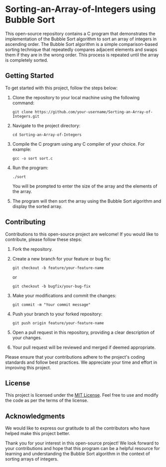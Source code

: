 # Sorting-an-Array-of-Integers using Bubble Sort

This open-source repository contains a C program that demonstrates the implementation of the Bubble Sort algorithm to sort an array of integers in ascending order. The Bubble Sort algorithm is a simple comparison-based sorting technique that repeatedly compares adjacent elements and swaps them if they are in the wrong order. This process is repeated until the array is completely sorted.

## Getting Started

To get started with this project, follow the steps below:

1. Clone the repository to your local machine using the following command:

   ```
   git clone https://github.com/your-username/Sorting-an-Array-of-Integers.git
   ```

2. Navigate to the project directory:

   ```
   cd Sorting-an-Array-of-Integers
   ```

3. Compile the C program using any C compiler of your choice. For example:

   ```
   gcc -o sort sort.c
   ```

4. Run the program:

   ```
   ./sort
   ```

   You will be prompted to enter the size of the array and the elements of the array.

5. The program will then sort the array using the Bubble Sort algorithm and display the sorted array.

## Contributing

Contributions to this open-source project are welcome! If you would like to contribute, please follow these steps:

1. Fork the repository.

2. Create a new branch for your feature or bug fix:

   ```
   git checkout -b feature/your-feature-name
   ```

   or

   ```
   git checkout -b bugfix/your-bug-fix
   ```

3. Make your modifications and commit the changes:

   ```
   git commit -m "Your commit message"
   ```

4. Push your branch to your forked repository:

   ```
   git push origin feature/your-feature-name
   ```

5. Open a pull request in this repository, providing a clear description of your changes.

6. Your pull request will be reviewed and merged if deemed appropriate.

Please ensure that your contributions adhere to the project's coding standards and follow best practices. We appreciate your time and effort in improving this project.

## License

This project is licensed under the [MIT License](LICENSE). Feel free to use and modify the code as per the terms of the license.

## Acknowledgments

We would like to express our gratitude to all the contributors who have helped make this project better.

Thank you for your interest in this open-source project! We look forward to your contributions and hope that this program can be a helpful resource for learning and understanding the Bubble Sort algorithm in the context of sorting arrays of integers.
